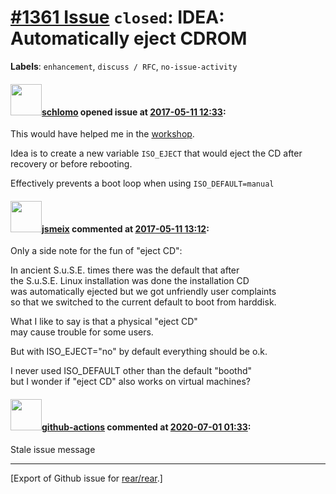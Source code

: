 [\#1361 Issue](https://github.com/rear/rear/issues/1361) `closed`: IDEA: Automatically eject CDROM
==================================================================================================

**Labels**: `enhancement`, `discuss / RFC`, `no-issue-activity`

#### <img src="https://avatars.githubusercontent.com/u/101384?v=4" width="50">[schlomo](https://github.com/schlomo) opened issue at [2017-05-11 12:33](https://github.com/rear/rear/issues/1361):

This would have helped me in the
[workshop](https://github.com/schlomo/rear-workshop).

Idea is to create a new variable `ISO_EJECT` that would eject the CD
after recovery or before rebooting.

Effectively prevents a boot loop when using `ISO_DEFAULT=manual`

#### <img src="https://avatars.githubusercontent.com/u/1788608?u=925fc54e2ce01551392622446ece427f51e2f0ce&v=4" width="50">[jsmeix](https://github.com/jsmeix) commented at [2017-05-11 13:12](https://github.com/rear/rear/issues/1361#issuecomment-300784848):

Only a side note for the fun of "eject CD":

In ancient S.u.S.E. times there was the default that after  
the S.u.S.E. Linux installation was done the installation CD  
was automatically ejected but we got unfriendly user complaints  
so that we switched to the current default to boot from harddisk.

What I like to say is that a physical "eject CD"  
may cause trouble for some users.

But with ISO\_EJECT="no" by default everything should be o.k.

I never used ISO\_DEFAULT other than the default "boothd"  
but I wonder if "eject CD" also works on virtual machines?

#### <img src="https://avatars.githubusercontent.com/in/15368?v=4" width="50">[github-actions](https://github.com/apps/github-actions) commented at [2020-07-01 01:33](https://github.com/rear/rear/issues/1361#issuecomment-652134852):

Stale issue message

------------------------------------------------------------------------

\[Export of Github issue for
[rear/rear](https://github.com/rear/rear).\]
